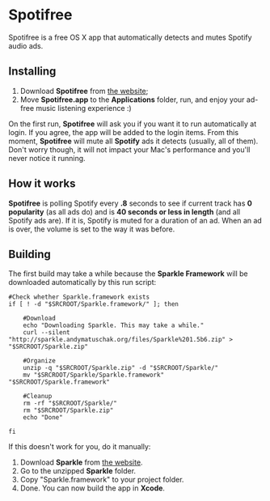 # Spotifree
Spotifree is a free OS X app that automatically detects and mutes Spotify audio ads.

## Installing
1. Download **Spotifree** from [the website](http://spotifree.gordinskiy.com);
2. Move **Spotifree.app** to the **Applications** folder, run, and enjoy your ad-free music listening experience :)

On the first run, **Spotifree** will ask you if you want it to run automatically at login. If you agree, the app will be added to the login items. From this moment, **Spotifree** will mute all **Spotify** ads it detects (usually, all of them). Don't worry though, it will not impact your Mac's performance and you'll never notice it running.

## How it works
**Spotifree** is polling Spotify every **.8** seconds to see if current track has **0 popularity** (as all ads do) and is  **40 seconds or less in length** (and all Spotify ads are). If it is, Spotify is muted for a duration of an ad. When an ad is over, the volume is set to the way it was before.

## Building
The first build may take a while because the **Sparkle Framework** will be downloaded automatically by this run script:

    #Check whether Sparkle.framework exists
    if [ ! -d "$SRCROOT/Sparkle.framework/" ]; then
    
        #Download
        echo "Downloading Sparkle. This may take a while."
        curl --silent "http://sparkle.andymatuschak.org/files/Sparkle%201.5b6.zip" > "$SRCROOT/Sparkle.zip"
        
        #Organize
        unzip -q "$SRCROOT/Sparkle.zip" -d "$SRCROOT/Sparkle/"
        mv "$SRCROOT/Sparkle/Sparkle.framework" "$SRCROOT/Sparkle.framework"
        
        #Cleanup
        rm -rf "$SRCROOT/Sparkle/"
        rm "$SRCROOT/Sparkle.zip" 
        echo "Done"
        
    fi

If this doesn't work for you, do it manually:

1. Download **Sparkle** from [the website](http://sparkle.andymatuschak.org).
2. Go to the unzipped **Sparkle** folder.
3. Copy "Sparkle.framework" to your project folder.
4. Done. You can now build the app in **Xcode**.
